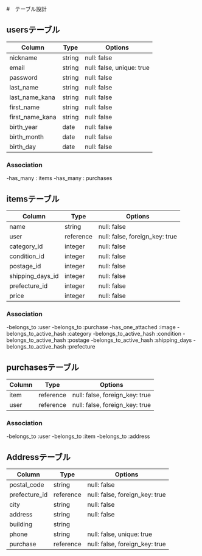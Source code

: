 #　テーブル設計

## usersテーブル
| Column          | Type   | Options                   |
| --------------- | ------ | ------------------------- |
| nickname        | string | null: false               |
| email           | string | null: false, unique: true |
| password        | string | null: false               |
| last_name       | string | null: false               |
| last_name_kana  | string | null: false               |
| first_name      | string | null: false               |
| first_name_kana | string | null: false               |
| birth_year      | date   | null: false               |
| birth_month     | date   | null: false               |
| birth_day       | date   | null: false               |

### Association

-has_many : items
-has_many : purchases

## itemsテーブル

| Column           | Type      | Options                        |
| ---------------- | --------- | ------------------------------ |
| name             | string    | null: false                    |
| user             | reference | null: false, foreign_key: true |
| category_id      | integer   | null: false                    |
| condition_id     | integer   | null: false                    |
| postage_id       | integer   | null: false                    |
| shipping_days_id | integer   | null: false                    |
| prefecture_id    | integer   | null: false                    |
| price            | integer   | null: false                    |

### Association

-belongs_to :user
-belongs_to :purchase
-has_one_attached :image
-belongs_to_active_hash :category
-belongs_to_active_hash :condition
-belongs_to_active_hash :postage
-belongs_to_active_hash :shipping_days
-belongs_to_active_hash :prefecture

## purchasesテーブル

| Column           | Type      | Options                        |
| ---------------- | --------- | ------------------------------ |
| item             | reference | null: false, foreign_key: true |
| user             | reference | null: false, foreign_key: true |

### Association

-belongs_to :user
-belongs_to :item
-belongs_to :address

## Addressテーブル
| Column           | Type      | Options                        |
| ---------------- | --------- | ------------------------------ |
| postal_code      | string    | null: false                    |
| prefecture_id    | reference | null: false, foreign_key: true |
| city             | string    | null: false                    |
| address          | string    | null: false                    |
| building         | string    |                                |
| phone            | string    | null: false, unique: true      |
| purchase         | reference | null: false, foreign_key: true |
